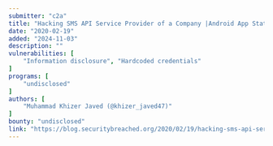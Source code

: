 ```yaml
---
submitter: "c2a"
title: "Hacking SMS API Service Provider of a Company |Android App Static Security Analysis | Bug Bounty POC"
date: "2020-02-19"
added: "2024-11-03"
description: ""
vulnerabilities: [
    "Information disclosure", "Hardcoded credentials"
]
programs: [
    "undisclosed"
]
authors: [
    "Muhammad Khizer Javed (@khizer_javed47)"
]
bounty: "undisclosed"
link: "https://blog.securitybreached.org/2020/02/19/hacking-sms-api-service-provider-of-a-company-android-app-static-security-analysis-bug-bounty-poc/"
---
```




